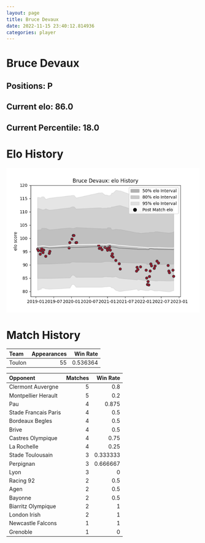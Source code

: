 ```yaml
---  
layout: page  
title: Bruce Devaux  
date: 2022-11-15 23:40:12.814936  
categories: player  
---
```

# Bruce Devaux

## Positions: P

## Current elo: 86.0

## Current Percentile: 18.0

# Elo History


![elo history](history_BruceDevaux.png)
# Match History


| Team   |   Appearances |   Win Rate |
|:-------|--------------:|-----------:|
| Toulon |            55 |   0.536364 |

| Opponent             |   Matches |   Win Rate |
|:---------------------|----------:|-----------:|
| Clermont Auvergne    |         5 |   0.8      |
| Montpellier Herault  |         5 |   0.2      |
| Pau                  |         4 |   0.875    |
| Stade Francais Paris |         4 |   0.5      |
| Bordeaux Begles      |         4 |   0.5      |
| Brive                |         4 |   0.5      |
| Castres Olympique    |         4 |   0.75     |
| La Rochelle          |         4 |   0.25     |
| Stade Toulousain     |         3 |   0.333333 |
| Perpignan            |         3 |   0.666667 |
| Lyon                 |         3 |   0        |
| Racing 92            |         2 |   0.5      |
| Agen                 |         2 |   0.5      |
| Bayonne              |         2 |   0.5      |
| Biarritz Olympique   |         2 |   1        |
| London Irish         |         2 |   1        |
| Newcastle Falcons    |         1 |   1        |
| Grenoble             |         1 |   0        |